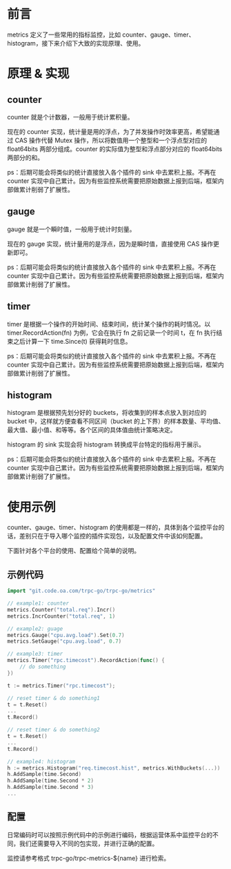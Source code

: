 # 前言

metrics 定义了一些常用的指标监控，比如 counter、gauge、timer、histogram，接下来介绍下大致的实现原理、使用。

# 原理 & 实现

## counter

counter 就是个计数器，一般用于统计累积量。

现在的 counter 实现，统计量是用的浮点，为了并发操作时效率更高，希望能通过 CAS 操作代替 Mutex 操作，所以将数值用一个整型和一个浮点型对应的 float64bits 两部分组成。counter 的实际值为整型和浮点部分对应的 float64bits 两部分的和。

ps：后期可能会将类似的统计直接放入各个插件的 sink 中去累积上报。不再在 counter 实现中自己累计。因为有些监控系统需要把原始数据上报到后端，框架内部做累计削弱了扩展性。

## gauge

gauge 就是一个瞬时值，一般用于统计时刻量。

现在的 gauge 实现，统计量用的是浮点，因为是瞬时值，直接使用 CAS 操作更新即可。

ps：后期可能会将类似的统计直接放入各个插件的 sink 中去累积上报。不再在 counter 实现中自己累计。因为有些监控系统需要把原始数据上报到后端，框架内部做累计削弱了扩展性。

## timer

timer 是根据一个操作的开始时间、结束时间，统计某个操作的耗时情况。以 timer.RecordAction(fn) 为例，它会在执行 fn 之前记录一个时间 t，在 fn 执行结束之后计算一下 time.Since(t) 获得耗时信息。

ps：后期可能会将类似的统计直接放入各个插件的 sink 中去累积上报。不再在 counter 实现中自己累计。因为有些监控系统需要把原始数据上报到后端，框架内部做累计削弱了扩展性。

## histogram

histogram 是根据预先划分好的 buckets，将收集到的样本点放入到对应的 bucket 中，这样就方便查看不同区间（bucket 的上下界）的样本数量、平均值、最大值、最小值、和等等。各个区间的具体值由统计策略决定。

histogram 的 sink 实现会将 histogram 转换成平台特定的指标用于展示。

ps：后期可能会将类似的统计直接放入各个插件的 sink 中去累积上报。不再在 counter 实现中自己累计。因为有些监控系统需要把原始数据上报到后端，框架内部做累计削弱了扩展性。

# 使用示例

counter、gauge、timer、histogram 的使用都是一样的，具体到各个监控平台的话，差别只在于导入哪个监控的插件实现包，以及配置文件中该如何配置。

下面针对各个平台的使用、配置给个简单的说明。

## 示例代码


```go
import "git.code.oa.com/trpc-go/trpc-go/metrics"

// example1: counter
metrics.Counter("total.req").Incr()
metrics.IncrCounter("total.req", 1)

// example2: guage
metrics.Gauge("cpu.avg.load").Set(0.7)
metrics.SetGauge("cpu.avg.load", 0.7)

// example3: timer
metrics.Timer("rpc.timecost").RecordAction(func() {
	// do something
})

t := metrics.Timer("rpc.timecost");

// reset timer & do something1
t = t.Reset()
...
t.Record()

// reset timer & do something2
t = t.Reset()
...
t.Record()

// example4: histogram
h := metrics.Histogram("req.timecost.hist", metrics.WithBuckets(...))
h.AddSample(time.Second)
h.AddSample(time.Second * 2)
h.AddSample(time.Second * 3)
...
```

## 配置

日常编码时可以按照示例代码中的示例进行编码，根据运营体系中监控平台的不同，我们还需要导入不同的包实现，并进行正确的配置。

监控请参考格式 trpc-go/trpc-metrics-${name} 进行检索。

